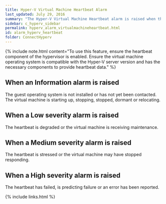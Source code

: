 ```yaml
---
title: Hyper-V Virtual Machine Heartbeat Alarm
last_updated: July 29, 2016
summary: "The Hyper-V Virtual Machine Heartbeat alarm is raised when the virtual machine has stopped responding to the hypervisor or is not responding at regular intervals."
sidebar: c_hyperv_sidebar
permalink: hyperv_alarm_virtualmachineheartbeat.html
id: alarm_hyperv_heartbeat
folder: ConnectHyperv
---
```




{% include note.html content="To use this feature, ensure the heartbeat component of the hypervisor is enabled. Ensure the virtual machine operating system is compatible with the Hyper-V server version and has the necessary components to provide heartbeat data." %}

## When an Information alarm is raised

The guest operating system is not installed or has not yet been contacted. The virtual machine is starting up, stopping, stopped, dormant or relocating.

## When a Low severity alarm is raised

The heartbeat is degraded or the virtual machine is receiving maintenance.

## When a Medium severity alarm is raised

The heartbeat is stressed or the virtual machine may have stopped responding.

## When a High severity  alarm is raised

The heartbeat has failed, is predicting failure or an error has been reported.


{% include links.html %}
